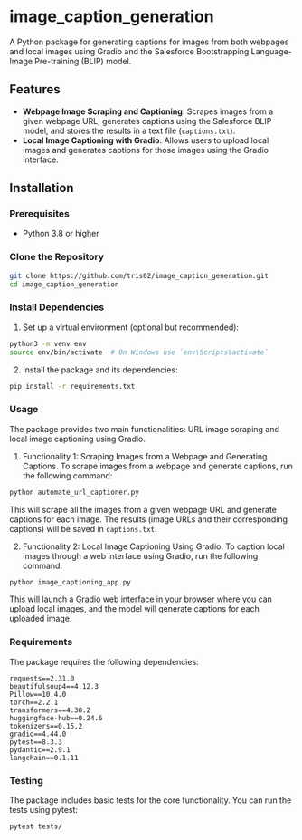 # image_caption_generation

A Python package for generating captions for images from both webpages and local images using Gradio and the Salesforce Bootstrapping Language-Image Pre-training (BLIP) model.

## Features

- **Webpage Image Scraping and Captioning**: Scrapes images from a given webpage URL, generates captions using the Salesforce BLIP model, and stores the results in a text file (`captions.txt`).
- **Local Image Captioning with Gradio**: Allows users to upload local images and generates captions for those images using the Gradio interface.
  
## Installation

### Prerequisites

- Python 3.8 or higher

### Clone the Repository

```bash
git clone https://github.com/tris02/image_caption_generation.git
cd image_caption_generation
```

### Install Dependencies
1. Set up a virtual environment (optional but recommended):

```bash
python3 -m venv env
source env/bin/activate  # On Windows use `env\Scripts\activate`
```

2. Install the package and its dependencies:

```bash
pip install -r requirements.txt
```

### Usage
The package provides two main functionalities: URL image scraping and local image captioning using Gradio.

1. Functionality 1: Scraping Images from a Webpage and Generating Captions. To scrape images from a webpage and generate captions, run the following command: 

```bash
python automate_url_captioner.py
```

This will scrape all the images from a given webpage URL and generate captions for each image. The results (image URLs and their corresponding captions) will be saved in `captions.txt`.

2. Functionality 2: Local Image Captioning Using Gradio. To caption local images through a web interface using Gradio, run the following command:

```bash
python image_captioning_app.py
```

This will launch a Gradio web interface in your browser where you can upload local images, and the model will generate captions for each uploaded image.

### Requirements

The package requires the following dependencies:

```
requests==2.31.0
beautifulsoup4==4.12.3
Pillow==10.4.0
torch==2.2.1
transformers==4.38.2
huggingface-hub==0.24.6
tokenizers==0.15.2
gradio==4.44.0
pytest==8.3.3
pydantic==2.9.1
langchain==0.1.11
```

### Testing
The package includes basic tests for the core functionality. You can run the tests using pytest:

```bash
pytest tests/
```
